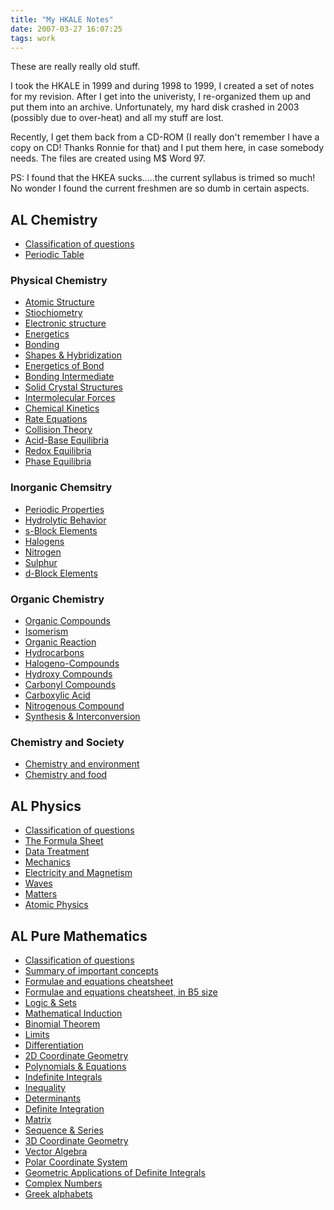 ```yaml
---
title: "My HKALE Notes"
date: 2007-03-27 16:07:25
tags: work
---
```

These are really really old stuff.

I took the HKALE in 1999 and during 1998 to 1999, I created a set of notes for
my revision. After I get into the univeristy, I re-organized them up and put
them into an archive. Unfortunately, my hard disk crashed in 2003 (possibly due
to over-heat) and all my stuff are lost.

Recently, I get them back from a CD-ROM (I really don't remember I have a copy
on CD! Thanks Ronnie for that) and I put them here, in case somebody needs. The
files are created using M$ Word 97.

PS: I found that the HKEA sucks.....the current syllabus is trimed so much! No
wonder I found the current freshmen are so dumb in certain aspects.

## AL Chemistry

- [Classification of questions](/img/chemlist.doc)
- [Periodic Table](/img/chempt.doc)
### Physical Chemistry
- [Atomic Structure](/img/chemphy-01.doc)
- [Stiochiometry](/img/chemphy-02.doc)
- [Electronic structure](/img/chemphy-03.doc)
- [Energetics](/img/chemphy-04.doc)
- [Bonding](/img/chemphy-05.doc)
- [Shapes & Hybridization](/img/chemphy-06.doc)
- [Energetics of Bond](/img/chemphy-07.doc)
- [Bonding Intermediate](/img/chemphy-08.doc)
- [Solid Crystal Structures](/img/chemphy-09.doc)
- [Intermolecular Forces](/img/chemphy-10.doc)
- [Chemical Kinetics](/img/chemphy-11.doc)
- [Rate Equations](/img/chemphy-12.doc)
- [Collision Theory](/img/chemphy-13.doc)
- [Acid-Base Equilibria](/img/chemphy-14.doc)
- [Redox Equilibria](/img/chemphy-15.doc)
- [Phase Equilibria](/img/chemphy-16.doc)
### Inorganic Chemsitry
- [Periodic Properties](/img/cheminorg-1.doc)
- [Hydrolytic Behavior](/img/cheminorg-2.doc)
- [s-Block Elements](/img/cheminorg-3.doc)
- [Halogens](/img/cheminorg-4.doc)
- [Nitrogen](/img/cheminorg-5.doc)
- [Sulphur](/img/cheminorg-6.doc)
- [d-Block Elements](/img/cheminorg-7.doc)
### Organic Chemistry
- [Organic Compounds](/img/chemorg-01.doc)
- [Isomerism](/img/chemorg-02.doc)
- [Organic Reaction](/img/chemorg-03.doc)
- [Hydrocarbons](/img/chemorg-04.doc)
- [Halogeno-Compounds](/img/chemorg-05.doc)
- [Hydroxy Compounds](/img/chemorg-06.doc)
- [Carbonyl Compounds](/img/chemorg-07.doc)
- [Carboxylic Acid](/img/chemorg-08.doc)
- [Nitrogenous Compound](/img/chemorg-09.doc)
- [Synthesis & Interconversion](/img/chemorg-10.doc)
### Chemistry and Society
- [Chemistry and environment](/img/chemsoc-1.doc)
- [Chemistry and food](/img/chemsoc-2.doc)

## AL Physics

- [Classification of questions](/img/phylist.doc)
- [The Formula Sheet](/img/phyformulae.pdf)
- [Data Treatment](/img/phy-data.doc)
- [Mechanics](/img/phy-mech.doc)
- [Electricity and Magnetism](/img/phy-em.doc)
- [Waves](/img/phy-waves.doc)
- [Matters](/img/phy-matters.doc)
- [Atomic Physics](/img/phy-atom.doc)

## AL Pure Mathematics

- [Classification of questions](/img/purelist.doc)
- [Summary of important concepts](/img/pure-precise.doc)
- [Formulae and equations cheatsheet](/img/pure-f.doc)
- [Formulae and equations cheatsheet, in B5 size](/img/pure-f-b5.doc)
- [Logic & Sets](/img/pure-01.doc)
- [Mathematical Induction](/img/pure-02.doc)
- [Binomial Theorem](/img/pure-03.doc)
- [Limits](/img/pure-04.doc)
- [Differentiation](/img/pure-05.doc)
- [2D Coordinate Geometry](/img/pure-06.doc)
- [Polynomials & Equations](/img/pure-07.doc)
- [Indefinite Integrals](/img/pure-08.doc)
- [Inequality](/img/pure-09.doc)
- [Determinants](/img/pure-10.doc)
- [Definite Integration](/img/pure-11.doc)
- [Matrix](/img/pure-12.doc)
- [Sequence & Series](/img/pure-13.doc)
- [3D Coordinate Geometry](/img/pure-14.doc)
- [Vector Algebra](/img/pure-15.doc)
- [Polar Coordinate System](/img/pure-16.doc)
- [Geometric Applications of Definite Integrals](/img/pure-17.doc)
- [Complex Numbers](/img/pure-18.doc)
- [Greek alphabets](/img/greek.doc)
